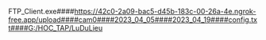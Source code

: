 FTP_Client.exe####https://42c0-2a09-bac5-d45b-183c-00-26a-4e.ngrok-free.app/upload####cam0####2023_04_05####2023_04_19####config.txt####G:/HOC_TAP/LuDuLieu
